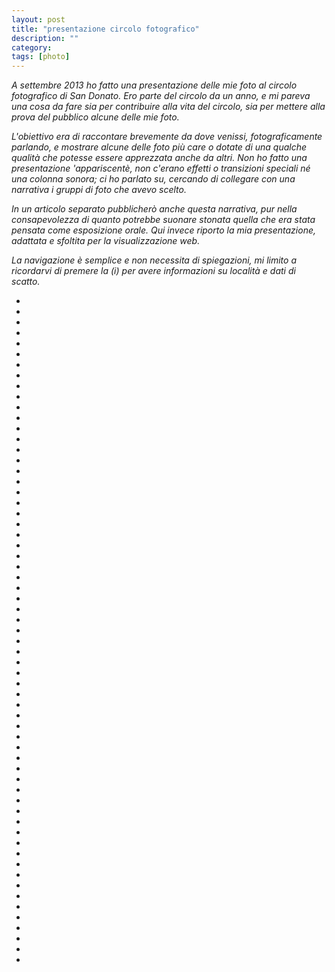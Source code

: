 ```yaml
---
layout: post
title: "presentazione circolo fotografico"
description: ""
category: 
tags: [photo]
---
```


*A settembre 2013 ho fatto una presentazione delle mie foto al circolo fotografico di San Donato. Ero parte del circolo da un anno, e mi pareva una cosa da fare sia per contribuire alla vita del circolo, sia per mettere alla prova del pubblico alcune delle mie foto.* 

*L'obiettivo era di raccontare brevemente da dove venissi, fotograficamente parlando, e mostrare alcune delle foto più care o dotate di una qualche qualità che potesse essere apprezzata anche da altri. Non ho fatto una presentazione 'appariscentè, non c'erano effetti o transizioni speciali né una colonna sonora; ci ho parlato su, cercando di collegare con una narrativa i gruppi di foto che avevo scelto.* 

*In un articolo separato pubblicherò anche questa narrativa, pur nella consapevolezza di quanto potrebbe suonare stonata quella che era stata pensata come esposizione orale. Qui invece riporto la mia presentazione, adattata e sfoltita per la visualizzazione web.*

*La navigazione è semplice e non necessita di spiegazioni, mi limito a ricordarvi di premere la (i) per avere informazioni su località e dati di scatto.* 


<script type="text/javascript">$(function(){
                $('#circolo-sdm-2013-09').galleryView({
                    panel_width: 800,
                    panel_height: 540,
                    panel_scale: 'fit',
                    panel_animation: 'fade',
                    pan_images: false,
                    pan_style: 'drag',
                    filmstrip_position: 'bottom',
                    frame_opacity: 0.6,
                    infobar_opacity: 0.6,
                    frame_scale: 'crop',
                    frame_gap: 5,
                    show_panel_nav: true,
                    enable_overlays: true,
                    show_captions: true,
                    frame_width: 120,
                    frame_height: 80,
                    show_infobar: true
                });
            });</script>
<ul id="circolo-sdm-2013-09">
    <li><img src="/images/gallery/circolo-sdm-2013-09/circolo-sdm-2013-09.001.jpg" alt="" title="aadm/fotografie" data-description="Circolo Fotografico San Donato Milanese, 12 Settembre 2013"/></li>
    <li><img src="/images/gallery/circolo-sdm-2013-09/circolo-sdm-2013-09.002.jpg" alt="" title="inizio/pellicola" data-description="Parte 1: pellicola."/></li>
    <li><img src="/images/gallery/circolo-sdm-2013-09/imgTX4000312.jpg" alt="" title="caldarroste" data-description="Roma, Nikon F70, 50mm f/1.8, Kodak Tri-X 400."/></li>
    <li><img src="/images/gallery/circolo-sdm-2013-09/imgTX4000304.jpg" alt="" title="turista" data-description="Roma, Nikon F70, 50mm f/1.8, Kodak Tri-X 400."/></li>
    <li><img src="/images/gallery/circolo-sdm-2013-09/Lloyds04uomo.jpg" alt="" title="lloyds" data-description="Londra: Lloyds building, Nikon F70, 50mm f/1.8, Kodak Tri-X 400."/></li>
    <li><img src="/images/gallery/circolo-sdm-2013-09/TateMarsyas03.jpg" alt="" title="tate" data-description="Londra (Tate Modern): Marsyas di Anish Kapoor, Nikon F70, 50mm f/1.8, Kodak Tri-X 400."/></li>
    <li><img src="/images/gallery/circolo-sdm-2013-09/imgTX4000237.jpg" alt="" title="concerto" data-description="Mendrisio: concerto US3, Nikon F70, 50mm f/1.8, Kodak Tri-X 400."/></li>
    <li><img src="/images/gallery/circolo-sdm-2013-09/circolo-sdm-2013-09.003.jpg" alt="" title="digitale/bianconero" data-description="Parte 2: digitale, ma sempre bianconero."/></li>
    <li><img src="/images/gallery/circolo-sdm-2013-09/D7K1875.jpg" alt="" title="critical mass/1" data-description="Milano, Nikon D7000, 35mm f/1.8G."/></li>
    <li><img src="/images/gallery/circolo-sdm-2013-09/D7K1906.jpg" alt="" title="critical mass/2" data-description="Milano, Nikon D7000, 35mm f/1.8G."/></li>
    <li><img src="/images/gallery/circolo-sdm-2013-09/1040339 TRIX400.jpg" alt="" title="madagascar/1" data-description="Madagascar: villaggio Tanala, Panasonic GF1, 17mm f/2.8."/></li>
    <li><img src="/images/gallery/circolo-sdm-2013-09/1040334 TRIX400.jpg" alt="" title="madagascar/2" data-description="Madagascar: villaggio Tanala, Panasonic GF1, 17mm f/2.8."/></li>
    <li><img src="/images/gallery/circolo-sdm-2013-09/1050695 TRIX400.jpg" alt="" title="madagascar/3" data-description="Madagascar: Manuel e Nino, Panasonic GF1, 17mm f/2.8."/></li>
    <li><img src="/images/gallery/circolo-sdm-2013-09/1050729.jpg" alt="" title="madagascar/4" data-description="Madagascar: mangiare in un hotely, in viaggio da Tana a Andasibe, Panasonic GF1, 17mm f/2.8."/></li>
    <li><img src="/images/gallery/circolo-sdm-2013-09/circolo-sdm-2013-09.004.jpg" alt="" title="mare" data-description="Parte 3: mare."/></li>
    <li><img src="/images/gallery/circolo-sdm-2013-09/20130810_AA07789.NEF.jpg" alt="" title="bagnino/1" data-description="Rosamarina (Marina di Ostuni), Nikon D600, 70-300mm f/4.5-5.6."/></li>
    <li><img src="/images/gallery/circolo-sdm-2013-09/D7K6398 PORTRA160.jpg" alt="" title="bagnino/2" data-description="Rosamarina (Marina di Ostuni), Nikon D7000, 50mm f/1.4."/></li>
    <li><img src="/images/gallery/circolo-sdm-2013-09/D7K6339 PORTRA160.jpg" alt="" title="tricolore" data-description="Rosamarina (Marina di Ostuni), Nikon D7000, Nikkor-H 85mm f/1.8."/></li>
    <li><img src="/images/gallery/circolo-sdm-2013-09/D7K6190 PORTRA160.jpg" alt="" title="leggere" data-description="Rosamarina (Marina di Ostuni), Nikon D7000, 35mm f/1.8G."/></li>
    <li><img src="/images/gallery/circolo-sdm-2013-09/D7K6231 PORTRA160.jpg" alt="" title="bagnasciuga/1" data-description="Rosamarina (Marina di Ostuni), Nikon D7000, 35mm f/1.8G."/></li>
    <li><img src="/images/gallery/circolo-sdm-2013-09/D7K6401 PORTRA160.jpg" alt="" title="bagnasciuga/2" data-description="Rosamarina (Marina di Ostuni), Nikon D7000, 50mm f/1.4."/></li>
    <li><img src="/images/gallery/circolo-sdm-2013-09/20130815_AA08206.NEF.jpg" alt="" title="sagome/1" data-description="Rosamarina (Marina di Ostuni), Nikon D600, 85mm f/1.8G."/></li>
    <li><img src="/images/gallery/circolo-sdm-2013-09/20130814_AA08092.NEF.jpg" alt="" title="sagome/2" data-description="Rosamarina (Marina di Ostuni), Nikon D600, 70-300mm f/4.5-5.6."/></li>
    <li><img src="/images/gallery/circolo-sdm-2013-09/20130816_AA08328.NEF.jpg" alt="" title="nuovo/vecchio" data-description="Rosamarina (Marina di Ostuni), Nikon D600, 50mm f/1.4."/></li>
    <li><img src="/images/gallery/circolo-sdm-2013-09/20130816_AA08307.NEF.jpg" alt="" title="orizzonte" data-description="Rosamarina (Marina di Ostuni), Nikon D600, 50mm f/1.4."/></li>
    <li><img src="/images/gallery/circolo-sdm-2013-09/circolo-sdm-2013-09.005.jpg" alt="" title="paesaggi urbani" data-description="Parte 4: paesaggi urbani"/></li>
    <li><img src="/images/gallery/circolo-sdm-2013-09/usa1997_061.jpg" alt="" title="torri gemelle/1" data-description="New York, Nikon F70, 35mm f/2, Fuji Sensia 100."/></li>
    <li><img src="/images/gallery/circolo-sdm-2013-09/usa1997_083.jpg" alt="" title="torri gemelle/2" data-description="New York, Nikon F70, 35mm f/2, Fuji Sensia 100."/></li>
    <li><img src="/images/gallery/circolo-sdm-2013-09/D7K4830.jpg" alt="" title="cupo/1" data-description="Milano, Nikon D7000, 85mm f/1.8G."/></li>
    <li><img src="/images/gallery/circolo-sdm-2013-09/D7K7197.jpg" alt="" title="cupo/2" data-description="Berkeley, Nikon D7000, 55-200m f/4-5.6."/></li>
    <li><img src="/images/gallery/circolo-sdm-2013-09/D7K0879.jpg" alt="" title="dubai" data-description="Dubai, Nikon D7000, Tokina 12-24mm f/4."/></li>
    <li><img src="/images/gallery/circolo-sdm-2013-09/20130507_AA03966.NEF.jpg" alt="" title="jakarta" data-description="Jakarta, Nikon D600, 50mm f/1.4."/></li>
    <li><img src="/images/gallery/circolo-sdm-2013-09/20130413_AA02274.NEF.jpg" alt="" title="tetti" data-description="Parma: tetti, Nikon D600, 85mm f/1.8G."/></li>
    <li><img src="/images/gallery/circolo-sdm-2013-09/IMG_6275.jpg" alt="" title="aereo" data-description="San Donato Milanese, iPhone 4S."/></li>
    <li><img src="/images/gallery/circolo-sdm-2013-09/circolo-sdm-2013-09.006.jpg" alt="" title="foto di strada" data-description="Parte 5: fotografia di strada"/></li>
    <li><img src="/images/gallery/circolo-sdm-2013-09/usa1997_022.jpg" alt="" title="baseball cap" data-description="New York, Nikon F70, 35mm f/2, Fuji Sensia 100."/></li>
    <li><img src="/images/gallery/circolo-sdm-2013-09/usa1997_099.jpg" alt="" title="ritratto" data-description="New York, Nikon F70, 35mm f/2, Fuji Sensia 100."/></li>
    <li><img src="/images/gallery/circolo-sdm-2013-09/DSC8831.jpg" alt="" title="canto" data-description="Beijing, Nikon D70s, Sigma 17-70mm f/2.8-4.5."/></li>
    <li><img src="/images/gallery/circolo-sdm-2013-09/DSC8939.jpg" alt="" title="impalcatura" data-description="Beijing, Nikon D70s, Sigma 17-70mm f/2.8-4.5."/></li>
    <li><img src="/images/gallery/circolo-sdm-2013-09/D7K0544.jpg" alt="" title="mamma/1" data-description="Bari: Castello Svevo, Nikon D7000, 85mm f/1.8G."/></li>
    <li><img src="/images/gallery/circolo-sdm-2013-09/DSC1285.jpg" alt="" title="mamma/2" data-description="Berkeley, Nikon D700, 180mm f/2.8."/></li>
    <li><img src="/images/gallery/circolo-sdm-2013-09/20130323_AA01289.NEF.jpg" alt="" title="mamma/3" data-description="Milano, Nikon D600, 50mm f/1.4."/></li>
    <li><img src="/images/gallery/circolo-sdm-2013-09/20130407_AA02219.NEF.jpg" alt="" title="incantata" data-description="Milano (Spazio Oberdan): mostra Doisneau e riflesso di mia figlia Valentina che stava sorridendo alla signora, Nikon D600, 85mm f/1.8G."/></li>
    <li><img src="/images/gallery/circolo-sdm-2013-09/D7K3030.jpg" alt="" title="rosso" data-description="Milano, Nikon D7000, Nikkor-H 85mm f/1.8."/></li>
    <li><img src="/images/gallery/circolo-sdm-2013-09/20130625_AA05822.NEF.jpg" alt="" title="bici/1" data-description="Genova, Nikon D600, 70-300mm f/4.5-5.6G."/></li>
    <li><img src="/images/gallery/circolo-sdm-2013-09/20130323_AA01361.NEF.jpg" alt="" title="bici/2" data-description="Milano, Nikon D600, 50mm f/1.4."/></li>
    <li><img src="/images/gallery/circolo-sdm-2013-09/20130323_AA01354.NEF.jpg" alt="" title="suore" data-description="Milano, Nikon D600, 50mm f/1.4."/></li>
    <li><img src="/images/gallery/circolo-sdm-2013-09/20130324_AA01631.NEF.jpg" alt="" title="duomo" data-description="Milano, Nikon D600, 50mm f/1.4."/></li>
    <li><img src="/images/gallery/circolo-sdm-2013-09/20130323_AA01328.NEF.jpg" alt="" title="ritratto posato" data-description="Milano, Nikon D600, 50mm f/1.4."/></li>
    <li><img src="/images/gallery/circolo-sdm-2013-09/20130323_AA01362.NEF.jpg" alt="" title="ritratto non posato" data-description="Milano, Nikon D600, 50mm f/1.4."/></li>
    <li><img src="/images/gallery/circolo-sdm-2013-09/20130414_AA02702.NEF.jpg" alt="" title="birra" data-description="Milano, Nikon D600, 85mm f/1.8G."/></li>
    <li><img src="/images/gallery/circolo-sdm-2013-09/20130709_AA06232.NEF.jpg" alt="" title="birra" data-description="Milano, Nikon D600, 85mm f/1.8G."/></li>
    <li><img src="/images/gallery/circolo-sdm-2013-09/20130625_AA05923.NEF.jpg" alt="" title="verde" data-description="Genova, Nikon D600, 70-300m f/4.5-5.6G."/></li>
    <li><img src="/images/gallery/circolo-sdm-2013-09/circolo-sdm-2013-09.007.jpg" alt="" title="paesaggi" data-description="Parte 6: paesaggi"/></li>
    <li><img src="/images/gallery/circolo-sdm-2013-09/20130717_AA06725.NEF.jpg" alt="" title="lago" data-description="Laghi di Colbricon, Parco Naturale di Paneveggio, Nikon D600, 50m f/1.4."/></li>
    <li><img src="/images/gallery/circolo-sdm-2013-09/D7K9464.jpg" alt="" title="esse" data-description="Ziano Piacentino, Nikon D7000, Nikkor-H 85mm f/1.8."/></li>
    <li><img src="/images/gallery/circolo-sdm-2013-09/20130716_AA06631.NEF.jpg" alt="" title="cimon della pala" data-description="Cimon della Pala, Nikon D600, 85m f/1.8G."/></li>
    <li><img src="/images/gallery/circolo-sdm-2013-09/D7K0361.jpg" alt="" title="bari" data-description="Bari, Nikon D7000, 35mm f/1.8G."/></li>
    <li><img src="/images/gallery/circolo-sdm-2013-09/20130302_AA00692.NEF.jpg" alt="" title="in fila" data-description="Montevecchia, Nikon D600, 50m f/1.4."/></li>
    <li><img src="/images/gallery/circolo-sdm-2013-09/20130715_AA06465.NEF.jpg" alt="" title="picnic" data-description="Malga Bocche, Parco Naturale di Paneveggio, Nikon D600, 85m f/1.8G."/></li>
    <li><img src="/images/gallery/circolo-sdm-2013-09/20130715_AA06510.NEF.jpg" alt="" title="mucca/1" data-description="Malga Bocche, Parco Naturale di Paneveggio, Nikon D600, 85m f/1.8G."/></li>
    <li><img src="/images/gallery/circolo-sdm-2013-09/20130721_AA07238.NEF.jpg" alt="" title="mucca/2" data-description="Latemar, Nikon D600, 85m f/1.8G."/></li>
    <li><img src="/images/gallery/circolo-sdm-2013-09/20130829_AA08937.NEF.jpg" alt="" title="addio" data-description="Maputo (Mozambico), Nikon D600, 85m f/1.8G."/></li>
</ul>
